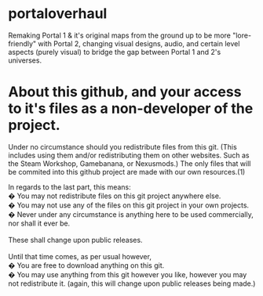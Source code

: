 # portaloverhaul
Remaking Portal 1 &amp; it's original maps from the ground up to be more "lore-friendly" with Portal 2, changing visual designs, audio, and certain level aspects (purely visual) to bridge the gap between Portal 1 and 2's universes.

# About this github, and your access to it's files as a non-developer of the project.
Under no circumstance should you redistribute files from this git. (This includes using them and/or redistributing them on other websites. Such as the Steam Workshop, Gamebanana, or Nexusmods.) The only files that will be commited into this github project are made with our own resources.(1)

In regards to the last part, this means: <br>
� You may not redistribute files on this git project anywhere else. <br>
� You may not use any of the files on this git project in your own projects. <br>
� Never under any circumstance is anything here to be used commercially, nor shall it ever be. <br>
<br>
These shall change upon public releases.<br>
<br>
Until that time comes, as per usual however,<br>
� You are free to download anything on this git.<br>
� You may use anything from this git however you like, however you may not redistribute it. (again, this will change upon public releases being made.)<br>

